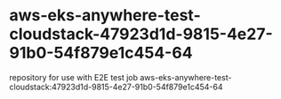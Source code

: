 # aws-eks-anywhere-test-cloudstack-47923d1d-9815-4e27-91b0-54f879e1c454-64
repository for use with E2E test job aws-eks-anywhere-test-cloudstack:47923d1d-9815-4e27-91b0-54f879e1c454-64

